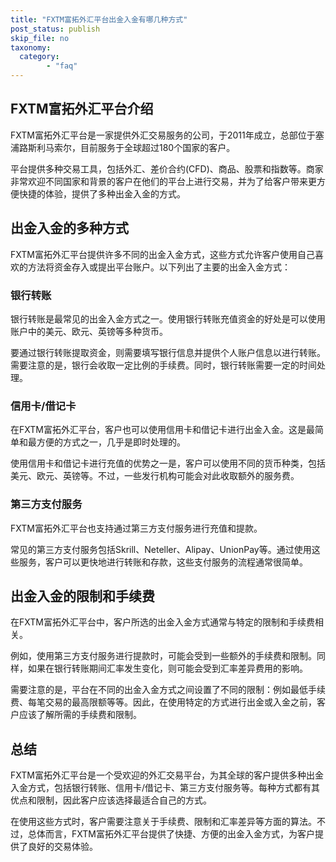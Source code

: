 ```yaml
---
title: "FXTM富拓外汇平台出金入金有哪几种方式"
post_status: publish
skip_file: no
taxonomy:
  category:
        - "faq"
---
```


## FXTM富拓外汇平台介绍

FXTM富拓外汇平台是一家提供外汇交易服务的公司，于2011年成立，总部位于塞浦路斯利马索尔，目前服务于全球超过180个国家的客户。

平台提供多种交易工具，包括外汇、差价合约(CFD)、商品、股票和指数等。商家非常欢迎不同国家和背景的客户在他们的平台上进行交易，并为了给客户带来更方便快捷的体验，提供了多种出金入金的方式。

## 出金入金的多种方式

FXTM富拓外汇平台提供许多不同的出金入金方式，这些方式允许客户使用自己喜欢的方法将资金存入或提出平台账户。以下列出了主要的出金入金方式：

### 银行转账

银行转账是最常见的出金入金方式之一。使用银行转账充值资金的好处是可以使用账户中的美元、欧元、英镑等多种货币。

要通过银行转账提取资金，则需要填写银行信息并提供个人账户信息以进行转账。需要注意的是，银行会收取一定比例的手续费。同时，银行转账需要一定的时间处理。

### 信用卡/借记卡

在FXTM富拓外汇平台，客户也可以使用信用卡和借记卡进行出金入金。这是最简单和最方便的方式之一，几乎是即时处理的。

使用信用卡和借记卡进行充值的优势之一是，客户可以使用不同的货币种类，包括美元、欧元、英镑等。不过，一些发行机构可能会对此收取额外的服务费。

### 第三方支付服务

FXTM富拓外汇平台也支持通过第三方支付服务进行充值和提款。

常见的第三方支付服务包括Skrill、Neteller、Alipay、UnionPay等。通过使用这些服务，客户可以更快地进行转账和存款，这些支付服务的流程通常很简单。

## 出金入金的限制和手续费

在FXTM富拓外汇平台中，客户所选的出金入金方式通常与特定的限制和手续费相关。

例如，使用第三方支付服务进行提款时，可能会受到一些额外的手续费和限制。同样，如果在银行转账期间汇率发生变化，则可能会受到汇率差异费用的影响。

需要注意的是，平台在不同的出金入金方式之间设置了不同的限制：例如最低手续费、每笔交易的最高限额等等。因此，在使用特定的方式进行出金或入金之前，客户应该了解所需的手续费和限制。

## 总结

FXTM富拓外汇平台是一个受欢迎的外汇交易平台，为其全球的客户提供多种出金入金方式，包括银行转账、信用卡/借记卡、第三方支付服务等。每种方式都有其优点和限制，因此客户应该选择最适合自己的方式。

在使用这些方式时，客户需要注意关于手续费、限制和汇率差异等方面的算法。不过，总体而言，FXTM富拓外汇平台提供了快捷、方便的出金入金方式，为客户提供了良好的交易体验。
